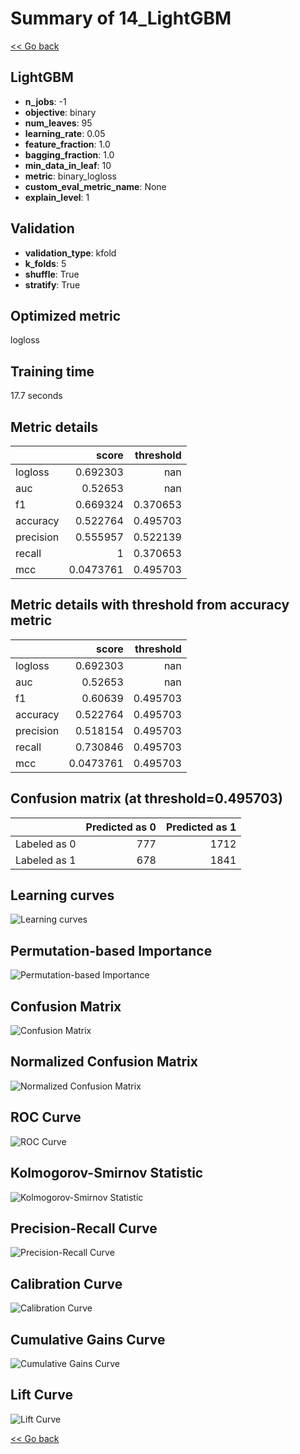 # Summary of 14_LightGBM

[<< Go back](../README.md)


## LightGBM
- **n_jobs**: -1
- **objective**: binary
- **num_leaves**: 95
- **learning_rate**: 0.05
- **feature_fraction**: 1.0
- **bagging_fraction**: 1.0
- **min_data_in_leaf**: 10
- **metric**: binary_logloss
- **custom_eval_metric_name**: None
- **explain_level**: 1

## Validation
 - **validation_type**: kfold
 - **k_folds**: 5
 - **shuffle**: True
 - **stratify**: True

## Optimized metric
logloss

## Training time

17.7 seconds

## Metric details
|           |     score |   threshold |
|:----------|----------:|------------:|
| logloss   | 0.692303  |  nan        |
| auc       | 0.52653   |  nan        |
| f1        | 0.669324  |    0.370653 |
| accuracy  | 0.522764  |    0.495703 |
| precision | 0.555957  |    0.522139 |
| recall    | 1         |    0.370653 |
| mcc       | 0.0473761 |    0.495703 |


## Metric details with threshold from accuracy metric
|           |     score |   threshold |
|:----------|----------:|------------:|
| logloss   | 0.692303  |  nan        |
| auc       | 0.52653   |  nan        |
| f1        | 0.60639   |    0.495703 |
| accuracy  | 0.522764  |    0.495703 |
| precision | 0.518154  |    0.495703 |
| recall    | 0.730846  |    0.495703 |
| mcc       | 0.0473761 |    0.495703 |


## Confusion matrix (at threshold=0.495703)
|              |   Predicted as 0 |   Predicted as 1 |
|:-------------|-----------------:|-----------------:|
| Labeled as 0 |              777 |             1712 |
| Labeled as 1 |              678 |             1841 |

## Learning curves
![Learning curves](learning_curves.png)

## Permutation-based Importance
![Permutation-based Importance](permutation_importance.png)
## Confusion Matrix

![Confusion Matrix](confusion_matrix.png)


## Normalized Confusion Matrix

![Normalized Confusion Matrix](confusion_matrix_normalized.png)


## ROC Curve

![ROC Curve](roc_curve.png)


## Kolmogorov-Smirnov Statistic

![Kolmogorov-Smirnov Statistic](ks_statistic.png)


## Precision-Recall Curve

![Precision-Recall Curve](precision_recall_curve.png)


## Calibration Curve

![Calibration Curve](calibration_curve_curve.png)


## Cumulative Gains Curve

![Cumulative Gains Curve](cumulative_gains_curve.png)


## Lift Curve

![Lift Curve](lift_curve.png)



[<< Go back](../README.md)

